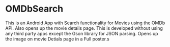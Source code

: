 # OMDbSearch
This is an Android App with Search functionality for Movies using the OMDb API.  Also opens up the movie details page.
This is developed without using any third party apps except the Gson library for JSON parsing.
Opens up the image on movie Detials page in a Full poster.s
